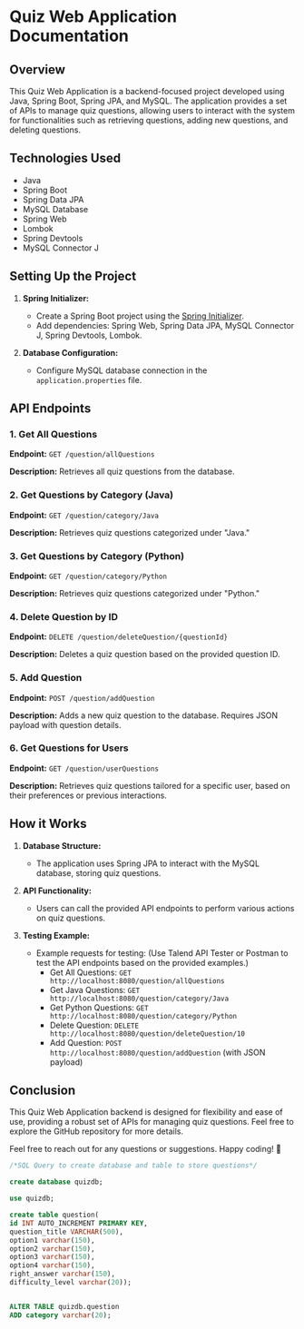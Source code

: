 # Quiz Web Application Documentation

## Overview

This Quiz Web Application is a backend-focused project developed using Java, Spring Boot, Spring JPA, and MySQL. The application provides a set of APIs to manage quiz questions, allowing users to interact with the system for functionalities such as retrieving questions, adding new questions, and deleting questions.

## Technologies Used

- Java
- Spring Boot
- Spring Data JPA
- MySQL Database
- Spring Web
- Lombok
- Spring Devtools
- MySQL Connector J

## Setting Up the Project

1. **Spring Initializer:**
   - Create a Spring Boot project using the [Spring Initializer](https://start.spring.io/).
   - Add dependencies: Spring Web, Spring Data JPA, MySQL Connector J, Spring Devtools, Lombok.

2. **Database Configuration:**
   - Configure MySQL database connection in the `application.properties` file.

## API Endpoints

### 1. Get All Questions

**Endpoint:** `GET /question/allQuestions`

**Description:**
Retrieves all quiz questions from the database.

### 2. Get Questions by Category (Java)

**Endpoint:** `GET /question/category/Java`

**Description:**
Retrieves quiz questions categorized under "Java."

### 3. Get Questions by Category (Python)

**Endpoint:** `GET /question/category/Python`

**Description:**
Retrieves quiz questions categorized under "Python."

### 4. Delete Question by ID

**Endpoint:** `DELETE /question/deleteQuestion/{questionId}`

**Description:**
Deletes a quiz question based on the provided question ID.

### 5. Add Question

**Endpoint:** `POST /question/addQuestion`

**Description:**
Adds a new quiz question to the database. Requires JSON payload with question details.

### 6. Get Questions for Users

**Endpoint:** `GET /question/userQuestions`

**Description:**
Retrieves quiz questions tailored for a specific user, based on their preferences or previous interactions.

## How it Works

1. **Database Structure:**
   - The application uses Spring JPA to interact with the MySQL database, storing quiz questions.

2. **API Functionality:**
   - Users can call the provided API endpoints to perform various actions on quiz questions.

3. **Testing Example:**
   - Example requests for testing: (Use Talend API Tester or Postman to test the API endpoints based on the provided examples.)
     - Get All Questions: `GET http://localhost:8080/question/allQuestions`
     - Get Java Questions: `GET http://localhost:8080/question/category/Java`
     - Get Python Questions: `GET http://localhost:8080/question/category/Python`
     - Delete Question: `DELETE http://localhost:8080/question/deleteQuestion/10`
     - Add Question: `POST http://localhost:8080/question/addQuestion` (with JSON payload)

## Conclusion

This Quiz Web Application backend is designed for flexibility and ease of use, providing a robust set of APIs for managing quiz questions. Feel free to explore the GitHub repository for more details.

Feel free to reach out for any questions or suggestions. Happy coding! 🚀


```SQL
/*SQL Query to create database and table to store questions*/

create database quizdb;

use quizdb;

create table question(
id INT AUTO_INCREMENT PRIMARY KEY,
question_title VARCHAR(500),
option1 varchar(150),
option2 varchar(150),
option3 varchar(150),
option4 varchar(150),
right_answer varchar(150),
difficulty_level varchar(20));


ALTER TABLE quizdb.question
ADD category varchar(20);
